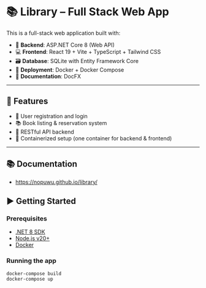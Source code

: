 # 📚 Library – Full Stack Web App

This is a full-stack web application built with:

- 🔧 **Backend**: ASP.NET Core 8 (Web API)
- 💻 **Frontend**: React 19 + Vite + TypeScript + Tailwind CSS
- 🗃️ **Database**: SQLite with Entity Framework Core
- 🐳 **Deployment**: Docker + Docker Compose
- 📝 **Documentation**: DocFX

---

## 🚀 Features

- 👤 User registration and login
- 📚 Book listing & reservation system
- 🧩 RESTful API backend
- 🐋 Containerized setup (one container for backend & frontend)

---

## 📚 Documentation
- https://nopuwu.github.io/library/

## ▶️ Getting Started

### Prerequisites

- [.NET 8 SDK](https://dotnet.microsoft.com/download)
- [Node.js v20+](https://nodejs.org/)
- [Docker](https://www.docker.com/)

### Running the app

```bash
docker-compose build
docker-compose up
